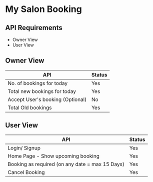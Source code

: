 # My Salon Booking
## API Requirements
- Owner View
- User View

## Owner View
| API | Status|
| ----|-------|
| No. of bookings for today | Yes |
| Total new bookings for today | Yes |
| Accept User's booking (Optional) | No |
| Total Old bookings | Yes |

## User View
| API | Status|
| ----|-------|
| Login/ Signup | Yes |
| Home Page - Show upcoming booking | Yes |
| Booking as required (on any date = max 15 Days) | Yes |
| Cancel Booking | Yes |
